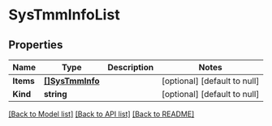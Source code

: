 # SysTmmInfoList

## Properties
Name | Type | Description | Notes
------------ | ------------- | ------------- | -------------
**Items** | [**[]SysTmmInfo**](sys_tmmInfo.md) |  | [optional] [default to null]
**Kind** | **string** |  | [optional] [default to null]

[[Back to Model list]](../README.md#documentation-for-models) [[Back to API list]](../README.md#documentation-for-api-endpoints) [[Back to README]](../README.md)


